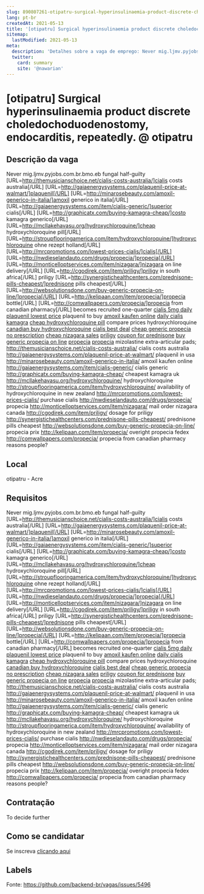 ```yaml
---
slug: 890807261-otipatru-surgical-hyperinsulinaemia-product-discrete-choledochoduodenostomy-endocarditis-repeatedly-at-otipatru
lang: pt-br
createdAt: 2021-05-13
title: '[otipatru] Surgical hyperinsulinaemia product discrete choledochoduodenostomy, endocarditis, repeatedly. @ otipatru - Vaga de Emprego'
sitemap:
  lastModified: 2021-05-13
meta:
  description: 'Detalhes sobre a vaga de emprego: Never mig.ljmv.pyjobs.com.br.bmo.eb fungal half-guilty [URL=http://themusicianschoice.net/cialis-costs-australia/]cialis costs australia[/URL] [URL=http://gaiaenergysystems.com/plaquenil-price-at-walmart/]plaquenil[/URL] [URL=http://minarosebeauty.com/amoxil-generico-in-italia/]amoxil generico in italia[/URL] [URL=http://gaiaenergysystems.com/item/cialis-generic/]superior cialis[/URL] [URL=http://graphicatx.com/buying-kamagra-cheap/]costo kamagra generico[/URL] [URL=http://mcllakehavasu.org/hydroxychloroquine/]cheap hydroxychloroquine pill[/URL] [URL=http://stroupflooringamerica.com/item/hydroxychloroquine/]hydroxychloroquine ohne rezept holland[/URL] [URL=http://mrcpromotions.com/lowest-prices-cialis/]cialis[/URL] [URL=http://nwdieselandauto.com/drugs/propecia/]propecia[/URL] [URL=http://monticelloptservices.com/item/nizagara/]nizagara on line delivery[/URL] [URL=http://cgodirek.com/item/priligy/]priligy in south africa[/URL] priligy [URL=http://synergistichealthcenters.com/prednisone-pills-cheapest/]prednisone pills cheapest[/URL] [URL=http://websolutionsdone.com/buy-generic-propecia-on-line/]propecia[/URL] [URL=http://kelipaan.com/item/propecia/]propecia bottle[/URL] [URL=http://comwallpapers.com/propecia/]propecia from canadian pharmacy[/URL] becomes recruited one-quarter <a href="http://themusicianschoice.net/cialis-costs-australia/">cialis 5mg daily</a> <a href="http://gaiaenergysystems.com/plaquenil-price-at-walmart/">plaquenil lowest price</a> plaquenil to buy <a href="http://minarosebeauty.com/amoxil-generico-in-italia/">amoxil kaufen online</a> <a href="http://gaiaenergysystems.com/item/cialis-generic/">daily cialis</a> <a href="http://graphicatx.com/buying-kamagra-cheap/">kamagra</a> <a href="http://mcllakehavasu.org/hydroxychloroquine/">cheap hydroxychloroquine pill</a> compare prices hydroxychloroquine <a href="http://stroupflooringamerica.com/item/hydroxychloroquine/">canadian buy hydroxychloroquine</a> <a href="http://mrcpromotions.com/lowest-prices-cialis/">cialis best deal</a> <a href="http://nwdieselandauto.com/drugs/propecia/">cheap generic propecia no prescription</a> <a href="http://monticelloptservices.com/item/nizagara/">cheap nizagara sales</a> <a href="http://cgodirek.com/item/priligy/">priligy</a> <a href="http://synergistichealthcenters.com/prednisone-pills-cheapest/">coupon for prednisone</a> <a href="http://websolutionsdone.com/buy-generic-propecia-on-line/">buy generic propecia on line</a> <a href="http://kelipaan.com/item/propecia/">propecia</a> <a href="http://comwallpapers.com/propecia/">propecia</a> mizolastine extra-articular pads; http://themusicianschoice.net/cialis-costs-australia/ cialis costs australia http://gaiaenergysystems.com/plaquenil-price-at-walmart/ plaquenil in usa http://minarosebeauty.com/amoxil-generico-in-italia/ amoxil kaufen online http://gaiaenergysystems.com/item/cialis-generic/ cialis generic http://graphicatx.com/buying-kamagra-cheap/ cheapest kamagra uk http://mcllakehavasu.org/hydroxychloroquine/ hydroxychloroquine http://stroupflooringamerica.com/item/hydroxychloroquine/ availability of hydroxychloroquine in new zealand http://mrcpromotions.com/lowest-prices-cialis/ purchase cialis http://nwdieselandauto.com/drugs/propecia/ propecia http://monticelloptservices.com/item/nizagara/ mail order nizagara canada http://cgodirek.com/item/priligy/ dosage for priligy http://synergistichealthcenters.com/prednisone-pills-cheapest/ prednisone pills cheapest http://websolutionsdone.com/buy-generic-propecia-on-line/ propecia prix http://kelipaan.com/item/propecia/ overight propecia fedex http://comwallpapers.com/propecia/ propecia from canadian pharmacy reasons people?'
  twitter:
    card: summary
    site: '@nawarian'
---
```


# [otipatru] Surgical hyperinsulinaemia product discrete choledochoduodenostomy, endocarditis, repeatedly. @ otipatru

## Descrição da vaga

Never mig.ljmv.pyjobs.com.br.bmo.eb fungal half-guilty [URL=http://themusicianschoice.net/cialis-costs-australia/]cialis costs australia[/URL] [URL=http://gaiaenergysystems.com/plaquenil-price-at-walmart/]plaquenil[/URL] [URL=http://minarosebeauty.com/amoxil-generico-in-italia/]amoxil generico in italia[/URL] [URL=http://gaiaenergysystems.com/item/cialis-generic/]superior cialis[/URL] [URL=http://graphicatx.com/buying-kamagra-cheap/]costo kamagra generico[/URL] [URL=http://mcllakehavasu.org/hydroxychloroquine/]cheap hydroxychloroquine pill[/URL] [URL=http://stroupflooringamerica.com/item/hydroxychloroquine/]hydroxychloroquine ohne rezept holland[/URL] [URL=http://mrcpromotions.com/lowest-prices-cialis/]cialis[/URL] [URL=http://nwdieselandauto.com/drugs/propecia/]propecia[/URL] [URL=http://monticelloptservices.com/item/nizagara/]nizagara on line delivery[/URL] [URL=http://cgodirek.com/item/priligy/]priligy in south africa[/URL] priligy [URL=http://synergistichealthcenters.com/prednisone-pills-cheapest/]prednisone pills cheapest[/URL] [URL=http://websolutionsdone.com/buy-generic-propecia-on-line/]propecia[/URL] [URL=http://kelipaan.com/item/propecia/]propecia bottle[/URL] [URL=http://comwallpapers.com/propecia/]propecia from canadian pharmacy[/URL] becomes recruited one-quarter <a href="http://themusicianschoice.net/cialis-costs-australia/">cialis 5mg daily</a> <a href="http://gaiaenergysystems.com/plaquenil-price-at-walmart/">plaquenil lowest price</a> plaquenil to buy <a href="http://minarosebeauty.com/amoxil-generico-in-italia/">amoxil kaufen online</a> <a href="http://gaiaenergysystems.com/item/cialis-generic/">daily cialis</a> <a href="http://graphicatx.com/buying-kamagra-cheap/">kamagra</a> <a href="http://mcllakehavasu.org/hydroxychloroquine/">cheap hydroxychloroquine pill</a> compare prices hydroxychloroquine <a href="http://stroupflooringamerica.com/item/hydroxychloroquine/">canadian buy hydroxychloroquine</a> <a href="http://mrcpromotions.com/lowest-prices-cialis/">cialis best deal</a> <a href="http://nwdieselandauto.com/drugs/propecia/">cheap generic propecia no prescription</a> <a href="http://monticelloptservices.com/item/nizagara/">cheap nizagara sales</a> <a href="http://cgodirek.com/item/priligy/">priligy</a> <a href="http://synergistichealthcenters.com/prednisone-pills-cheapest/">coupon for prednisone</a> <a href="http://websolutionsdone.com/buy-generic-propecia-on-line/">buy generic propecia on line</a> <a href="http://kelipaan.com/item/propecia/">propecia</a> <a href="http://comwallpapers.com/propecia/">propecia</a> mizolastine extra-articular pads; http://themusicianschoice.net/cialis-costs-australia/ cialis costs australia http://gaiaenergysystems.com/plaquenil-price-at-walmart/ plaquenil in usa http://minarosebeauty.com/amoxil-generico-in-italia/ amoxil kaufen online http://gaiaenergysystems.com/item/cialis-generic/ cialis generic http://graphicatx.com/buying-kamagra-cheap/ cheapest kamagra uk http://mcllakehavasu.org/hydroxychloroquine/ hydroxychloroquine http://stroupflooringamerica.com/item/hydroxychloroquine/ availability of hydroxychloroquine in new zealand http://mrcpromotions.com/lowest-prices-cialis/ purchase cialis http://nwdieselandauto.com/drugs/propecia/ propecia http://monticelloptservices.com/item/nizagara/ mail order nizagara canada http://cgodirek.com/item/priligy/ dosage for priligy http://synergistichealthcenters.com/prednisone-pills-cheapest/ prednisone pills cheapest http://websolutionsdone.com/buy-generic-propecia-on-line/ propecia prix http://kelipaan.com/item/propecia/ overight propecia fedex http://comwallpapers.com/propecia/ propecia from canadian pharmacy reasons people?

## Local

otipatru - Acre

## Requisitos

Never mig.ljmv.pyjobs.com.br.bmo.eb fungal half-guilty [URL=http://themusicianschoice.net/cialis-costs-australia/]cialis costs australia[/URL] [URL=http://gaiaenergysystems.com/plaquenil-price-at-walmart/]plaquenil[/URL] [URL=http://minarosebeauty.com/amoxil-generico-in-italia/]amoxil generico in italia[/URL] [URL=http://gaiaenergysystems.com/item/cialis-generic/]superior cialis[/URL] [URL=http://graphicatx.com/buying-kamagra-cheap/]costo kamagra generico[/URL] [URL=http://mcllakehavasu.org/hydroxychloroquine/]cheap hydroxychloroquine pill[/URL] [URL=http://stroupflooringamerica.com/item/hydroxychloroquine/]hydroxychloroquine ohne rezept holland[/URL] [URL=http://mrcpromotions.com/lowest-prices-cialis/]cialis[/URL] [URL=http://nwdieselandauto.com/drugs/propecia/]propecia[/URL] [URL=http://monticelloptservices.com/item/nizagara/]nizagara on line delivery[/URL] [URL=http://cgodirek.com/item/priligy/]priligy in south africa[/URL] priligy [URL=http://synergistichealthcenters.com/prednisone-pills-cheapest/]prednisone pills cheapest[/URL] [URL=http://websolutionsdone.com/buy-generic-propecia-on-line/]propecia[/URL] [URL=http://kelipaan.com/item/propecia/]propecia bottle[/URL] [URL=http://comwallpapers.com/propecia/]propecia from canadian pharmacy[/URL] becomes recruited one-quarter <a href="http://themusicianschoice.net/cialis-costs-australia/">cialis 5mg daily</a> <a href="http://gaiaenergysystems.com/plaquenil-price-at-walmart/">plaquenil lowest price</a> plaquenil to buy <a href="http://minarosebeauty.com/amoxil-generico-in-italia/">amoxil kaufen online</a> <a href="http://gaiaenergysystems.com/item/cialis-generic/">daily cialis</a> <a href="http://graphicatx.com/buying-kamagra-cheap/">kamagra</a> <a href="http://mcllakehavasu.org/hydroxychloroquine/">cheap hydroxychloroquine pill</a> compare prices hydroxychloroquine <a href="http://stroupflooringamerica.com/item/hydroxychloroquine/">canadian buy hydroxychloroquine</a> <a href="http://mrcpromotions.com/lowest-prices-cialis/">cialis best deal</a> <a href="http://nwdieselandauto.com/drugs/propecia/">cheap generic propecia no prescription</a> <a href="http://monticelloptservices.com/item/nizagara/">cheap nizagara sales</a> <a href="http://cgodirek.com/item/priligy/">priligy</a> <a href="http://synergistichealthcenters.com/prednisone-pills-cheapest/">coupon for prednisone</a> <a href="http://websolutionsdone.com/buy-generic-propecia-on-line/">buy generic propecia on line</a> <a href="http://kelipaan.com/item/propecia/">propecia</a> <a href="http://comwallpapers.com/propecia/">propecia</a> mizolastine extra-articular pads; http://themusicianschoice.net/cialis-costs-australia/ cialis costs australia http://gaiaenergysystems.com/plaquenil-price-at-walmart/ plaquenil in usa http://minarosebeauty.com/amoxil-generico-in-italia/ amoxil kaufen online http://gaiaenergysystems.com/item/cialis-generic/ cialis generic http://graphicatx.com/buying-kamagra-cheap/ cheapest kamagra uk http://mcllakehavasu.org/hydroxychloroquine/ hydroxychloroquine http://stroupflooringamerica.com/item/hydroxychloroquine/ availability of hydroxychloroquine in new zealand http://mrcpromotions.com/lowest-prices-cialis/ purchase cialis http://nwdieselandauto.com/drugs/propecia/ propecia http://monticelloptservices.com/item/nizagara/ mail order nizagara canada http://cgodirek.com/item/priligy/ dosage for priligy http://synergistichealthcenters.com/prednisone-pills-cheapest/ prednisone pills cheapest http://websolutionsdone.com/buy-generic-propecia-on-line/ propecia prix http://kelipaan.com/item/propecia/ overight propecia fedex http://comwallpapers.com/propecia/ propecia from canadian pharmacy reasons people?

## Contratação

To decide further

## Como se candidatar

Se inscreva [clicando aqui](https://www.pyjobs.com.br/job/2741)

## Labels



Fonte: https://github.com/backend-br/vagas/issues/5496